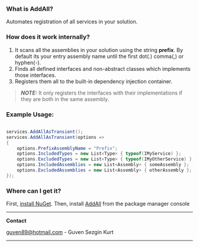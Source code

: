 
### What is AddAll?
Automates registration of all services in your solution.

### How does it work internally?

1. It scans all the assemblies in your solution using the string **prefix**. By default its your entry assembly name until the first dot(.) comma(,) or hyphen(-).
2. Finds all defined interfaces and non-abstract classes which implements those interfaces.
3. Registers them all to the built-in dependency injection container.

> **_NOTE:_**  It only registers the interfaces with their implementations if they are both in the same assembly.



### Example Usage:
```csharp

services.AddAllAsTransient();
services.AddAllAsTransient(options =>
{
    options.PrefixAssemblyName = "Prefix";
    options.IncludedTypes = new List<Type> { typeof(IMyService) };
    options.ExcludedTypes = new List<Type> { typeof(IMyOtherService) };
    options.IncludedAssemblies = new List<Assembly> { someAssembly };
    options.ExcludedAssemblies = new List<Assembly> { otherAssembly };
});

```

### Where can I get it?

First, [install NuGet](http://docs.nuget.org/docs/start-here/installing-nuget). Then, install [AddAll](https://www.nuget.org/packages/AddAll/) from the package manager console


---
**Contact**

guven89@hotmail.com - Guven Sezgin Kurt

---
